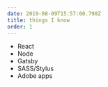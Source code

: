 ```yaml
---
date: 2019-08-09T15:57:00.798Z
title: things I know
order: 1
---
```

* React
* Node
* Gatsby
* SASS/Stylus
* Adobe apps
